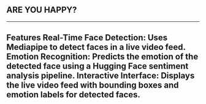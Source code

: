## ARE YOU HAPPY? ##
---
Features
Real-Time Face Detection: Uses Mediapipe to detect faces in a live video feed.
Emotion Recognition: Predicts the emotion of the detected face using a Hugging Face sentiment analysis pipeline.
Interactive Interface: Displays the live video feed with bounding boxes and emotion labels for detected faces.
---
